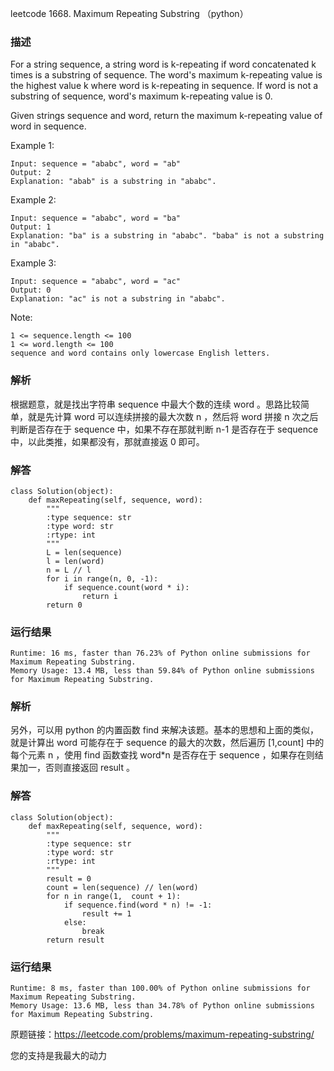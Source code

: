 leetcode 1668. Maximum Repeating Substring （python）

### 描述

For a string sequence, a string word is k-repeating if word concatenated k times is a substring of sequence. The word's maximum k-repeating value is the highest value k where word is k-repeating in sequence. If word is not a substring of sequence, word's maximum k-repeating value is 0.

Given strings sequence and word, return the maximum k-repeating value of word in sequence.



Example 1:

	Input: sequence = "ababc", word = "ab"
	Output: 2
	Explanation: "abab" is a substring in "ababc".

	
Example 2:


	Input: sequence = "ababc", word = "ba"
	Output: 1
	Explanation: "ba" is a substring in "ababc". "baba" is not a substring in "ababc".

Example 3:

	Input: sequence = "ababc", word = "ac"
	Output: 0
	Explanation: "ac" is not a substring in "ababc". 
	



Note:

	1 <= sequence.length <= 100
	1 <= word.length <= 100
	sequence and word contains only lowercase English letters.


### 解析

根据题意，就是找出字符串 sequence 中最大个数的连续 word 。思路比较简单，就是先计算 word 可以连续拼接的最大次数 n ，然后将 word 拼接 n 次之后判断是否存在于 sequence 中，如果不存在那就判断 n-1 是否存在于 sequence 中，以此类推，如果都没有，那就直接返 0 即可。


### 解答
				
	class Solution(object):
	    def maxRepeating(self, sequence, word):
	        """
	        :type sequence: str
	        :type word: str
	        :rtype: int
	        """
	        L = len(sequence)
	        l = len(word)
	        n = L // l
	        for i in range(n, 0, -1):
	            if sequence.count(word * i):
	                return i
	        return 0
	        
            	      
			
### 运行结果

	Runtime: 16 ms, faster than 76.23% of Python online submissions for Maximum Repeating Substring.
	Memory Usage: 13.4 MB, less than 59.84% of Python online submissions for Maximum Repeating Substring.

### 解析

另外，可以用 python 的内置函数 find 来解决该题。基本的思想和上面的类似，就是计算出 word 可能存在于 sequence 的最大的次数，然后遍历 [1,count] 中的每个元素 n ，使用 find 函数查找 word*n 是否存在于 sequence ，如果存在则结果加一，否则直接返回 result 。

### 解答

	class Solution(object):
	    def maxRepeating(self, sequence, word):
	        """
	        :type sequence: str
	        :type word: str
	        :rtype: int
	        """
	        result = 0
	        count = len(sequence) // len(word)
	        for n in range(1,  count + 1):
	            if sequence.find(word * n) != -1:
	                result += 1
	            else:
	                break
	        return result

### 运行结果


	Runtime: 8 ms, faster than 100.00% of Python online submissions for Maximum Repeating Substring.
	Memory Usage: 13.6 MB, less than 34.78% of Python online submissions for Maximum Repeating Substring.
	
原题链接：https://leetcode.com/problems/maximum-repeating-substring/



您的支持是我最大的动力
